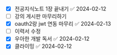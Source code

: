 - [x] 전공지식노트 1장 끝내기 ✅ 2024-02-12
- [ ] 강의 게시판 마무리하기
- [x] oauth2랑 jwt 연동 마무리 ✅ 2024-02-13
- [ ] 이력서 수정
- [x] 우아한 개발 독서 ✅ 2024-02-12
- [x] 클라이밍 ✅ 2024-02-12